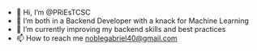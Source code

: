 - 👋 Hi, I’m @PRiEsTCSC
- 👀 I’m both in a Backend Developer with a knack for Machine Learning
- 🌱 I’m currently improving my backend skills and best practices
- 📫 How to reach me noblegabriel40@gmail.com

<!---
PRiEsTCSC/PRiEsTCSC is a ✨ special ✨ repository because its `README.md` (this file) appears on your GitHub profile.
You can click the Preview link to take a look at your changes.
--->
